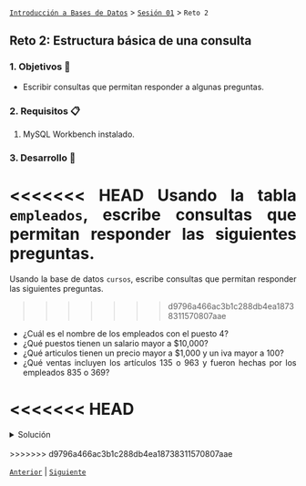 [`Introducción a Bases de Datos`](../../Readme.md) > [`Sesión 01`](../Readme.md) > `Reto 2`
	
## Reto 2: Estructura básica de una consulta

<div style="text-align: justify;">

### 1. Objetivos :dart:

- Escribir consultas que permitan responder a algunas preguntas.

### 2. Requisitos :clipboard:

1. MySQL Workbench instalado.

### 3. Desarrollo :rocket:

<<<<<<< HEAD
Usando la tabla `empleados`, escribe consultas que permitan responder las siguientes preguntas.
=======
Usando la base de datos `cursos`, escribe consultas que permitan responder las siguientes preguntas.
>>>>>>> d9796a466ac3b1c288db4ea18738311570807aae

- ¿Cuál es el nombre de los empleados con el puesto 4?
- ¿Qué puestos tienen un salario mayor a $10,000?
- ¿Qué articulos tienen un precio mayor a $1,000 y un iva mayor a 100?
- ¿Qué ventas incluyen los artículos 135 o 963 y fueron hechas por los empleados 835 o 369?

<<<<<<< HEAD
=======
<details><summary>Solución</summary>
<p>

- ¿Cuál es el nombre de los empleados con el puesto 4?

   ```sql
   SELECT nombre
   FROM empleado
   WHERE id_puesto = 4;
   ```
   ![imagen](imagenes/s1wr21.png)

- ¿Qué puestos tienen un salario mayor a $10,000?

   ```sql
   SELECT *
   FROM puesto
   WHERE salario > 10000;
   ```
   ![imagen](imagenes/s1wr22.png)
   
- ¿Qué articulos tienen un precio mayor a $1,000 y un iva mayor a 100?

   ```sql
   SELECT *
   FROM articulo
   WHERE precio > 1000
     AND iva > 100;
   ```
   ![imagen](imagenes/s1wr23.png) 
   
- ¿Qué ventas incluyen los artículos 135 o 963 y fueron hechas por los empleados 835 o 369?

   ```sql
   SELECT *
   FROM venta
   WHERE id_articulo IN (135,963)
     AND id_empleado IN (835,369);
   ```
   ![imagen](imagenes/s1wr24.png)

</p>
</details> 

<br/>
>>>>>>> d9796a466ac3b1c288db4ea18738311570807aae

[`Anterior`](../Ejemplo-03/Readme.md) | [`Siguiente`](../Readme.md#ordenamientos-y-límites)

</div>
